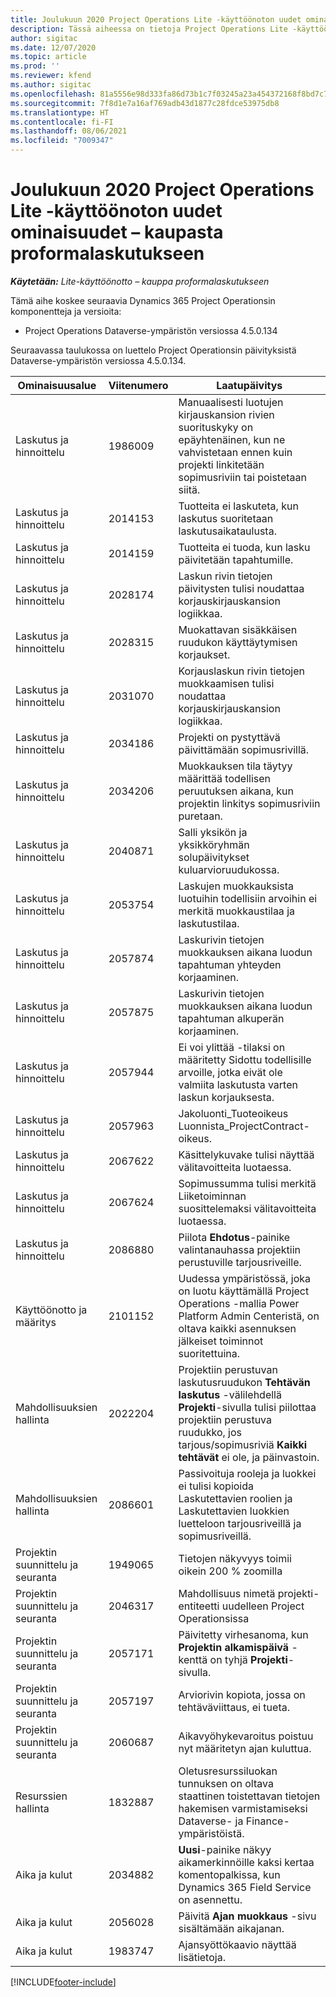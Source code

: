 ```yaml
---
title: Joulukuun 2020 Project Operations Lite -käyttöönoton uudet ominaisuudet – kaupasta proformalaskutukseen
description: Tässä aiheessa on tietoja Project Operations Lite -käyttöönoton – kaupasta proformalaskutukseen joulukuun 2020 version päivityksessä olevista laatupäivityksistä.
author: sigitac
ms.date: 12/07/2020
ms.topic: article
ms.prod: ''
ms.reviewer: kfend
ms.author: sigitac
ms.openlocfilehash: 81a5556e98d333fa86d73b1c7f03245a23a454372168f8bd7c79fc4425387734
ms.sourcegitcommit: 7f8d1e7a16af769adb43d1877c28fdce53975db8
ms.translationtype: HT
ms.contentlocale: fi-FI
ms.lasthandoff: 08/06/2021
ms.locfileid: "7009347"
---
```

# <a name="whats-new-december-2020---project-operations-lite-deployment---deal-to-proforma-invoicing"></a>Joulukuun 2020 Project Operations Lite -käyttöönoton uudet ominaisuudet – kaupasta proformalaskutukseen

_**Käytetään:** Lite-käyttöönotto – kauppa proformalaskutukseen_

Tämä aihe koskee seuraavia Dynamics 365 Project Operationsin komponentteja ja versioita:

  - Project Operations Dataverse-ympäristön versiossa 4.5.0.134 

Seuraavassa taulukossa on luettelo Project Operationsin päivityksistä Dataverse-ympäristön versiossa 4.5.0.134.

| **Ominaisuusalue** | **Viitenumero** | **Laatupäivitys** |
| --- | --- | --- |
| Laskutus ja hinnoittelu | 1986009 | Manuaalisesti luotujen kirjauskansion rivien suorituskyky on epäyhtenäinen, kun ne vahvistetaan ennen kuin projekti linkitetään sopimusriviin tai poistetaan siitä. |
| Laskutus ja hinnoittelu | 2014153 | Tuotteita ei laskuteta, kun laskutus suoritetaan laskutusaikataulusta. |
| Laskutus ja hinnoittelu | 2014159 | Tuotteita ei tuoda, kun lasku päivitetään tapahtumille. |
| Laskutus ja hinnoittelu | 2028174 | Laskun rivin tietojen päivitysten tulisi noudattaa korjauskirjauskansion logiikkaa. |
| Laskutus ja hinnoittelu | 2028315 | Muokattavan sisäkkäisen ruudukon käyttäytymisen korjaukset. |
| Laskutus ja hinnoittelu | 2031070 | Korjauslaskun rivin tietojen muokkaamisen tulisi noudattaa korjauskirjauskansion logiikkaa. |
| Laskutus ja hinnoittelu | 2034186 | Projekti on pystyttävä päivittämään sopimusrivillä. |
| Laskutus ja hinnoittelu | 2034206 | Muokkauksen tila täytyy määrittää todellisen peruutuksen aikana, kun projektin linkitys sopimusriviin puretaan. |
| Laskutus ja hinnoittelu | 2040871 | Salli yksikön ja yksikköryhmän solupäivitykset kuluarvioruudukossa. |
| Laskutus ja hinnoittelu | 2053754 | Laskujen muokkauksista luotuihin todellisiin arvoihin ei merkitä muokkaustilaa ja laskutustilaa. |
| Laskutus ja hinnoittelu | 2057874 | Laskurivin tietojen muokkauksen aikana luodun tapahtuman yhteyden korjaaminen. |
| Laskutus ja hinnoittelu | 2057875 | Laskurivin tietojen muokkauksen aikana luodun tapahtuman alkuperän korjaaminen. |
| Laskutus ja hinnoittelu | 2057944 | Ei voi ylittää -tilaksi on määritetty Sidottu todellisille arvoille, jotka eivät ole valmiita laskutusta varten laskun korjauksesta. |
| Laskutus ja hinnoittelu | 2057963 | Jakoluonti\_Tuoteoikeus Luonnista\_ProjectContract-oikeus. |
| Laskutus ja hinnoittelu | 2067622 | Käsittelykuvake tulisi näyttää välitavoitteita luotaessa. |
| Laskutus ja hinnoittelu | 2067624 | Sopimussumma tulisi merkitä Liiketoiminnan suosittelemaksi välitavoitteita luotaessa. |
| Laskutus ja hinnoittelu | 2086880 | Piilota **Ehdotus**-painike valintanauhassa projektiin perustuville tarjousriveille. |
| Käyttöönotto ja määritys | 2101152 | Uudessa ympäristössä, joka on luotu käyttämällä Project Operations -mallia Power Platform Admin Centeristä, on oltava kaikki asennuksen jälkeiset toiminnot suoritettuina. |
|   Mahdollisuuksien hallinta | 2022204 | Projektiin perustuvan laskutusruudukon **Tehtävän laskutus** -välilehdellä **Projekti**-sivulla tulisi piilottaa projektiin perustuva ruudukko, jos tarjous/sopimusriviä **Kaikki tehtävät** ei ole, ja päinvastoin. |
|   Mahdollisuuksien hallinta | 2086601 | Passivoituja rooleja ja luokkei ei tulisi kopioida Laskutettavien roolien ja Laskutettavien luokkien luetteloon tarjousriveillä ja sopimusriveillä. |
| Projektin suunnittelu ja seuranta | 1949065 | Tietojen näkyvyys toimii oikein 200 % zoomilla |
| Projektin suunnittelu ja seuranta | 2046317 | Mahdollisuus nimetä projekti-entiteetti uudelleen Project Operationsissa |
| Projektin suunnittelu ja seuranta | 2057171 | Päivitetty virhesanoma, kun **Projektin alkamispäivä** -kenttä on tyhjä **Projekti**-sivulla. |
| Projektin suunnittelu ja seuranta | 2057197 | Arviorivin kopiota, jossa on tehtäväviittaus, ei tueta. |
| Projektin suunnittelu ja seuranta | 2060687 | Aikavyöhykevaroitus poistuu nyt määritetyn ajan kuluttua. |
| Resurssien hallinta | 1832887 | Oletusresurssiluokan tunnuksen on oltava staattinen toistettavan tietojen hakemisen varmistamiseksi Dataverse- ja Finance-ympäristöistä. |
| Aika ja kulut | 2034882 | **Uusi**-painike näkyy aikamerkinnöille kaksi kertaa komentopalkissa, kun Dynamics 365 Field Service on asennettu. |
| Aika ja kulut | 2056028 | Päivitä **Ajan muokkaus** -sivu sisältämään aikajanan. |
| Aika ja kulut | 1983747 | Ajansyöttökaavio näyttää lisätietoja. |


[!INCLUDE[footer-include](../../includes/footer-banner.md)]